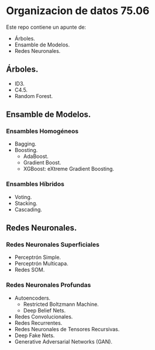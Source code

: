 # Organizacion de datos 75.06

Este repo contiene un apunte de:
- Árboles.
- Ensamble de Modelos.
- Redes Neuronales.

## Árboles.
- ID3. 
- C4.5.
- Random Forest.

## Ensamble de Modelos.

### Ensambles Homogéneos
- Bagging.
- Boosting.
  - AdaBoost.
  - Gradient Boost.
  - XGBoost: eXtreme Gradient Boosting.

### Ensambles Híbridos
- Voting.
- Stacking.
- Cascading.


## Redes Neuronales.

### Redes Neuronales Superficiales

- Perceptrón Simple.
- Perceptrón Multicapa.
- Redes SOM.

### Redes Neuronales Profundas
- Autoencoders.
  - Restricted Boltzmann Machine.
  - Deep Belief Nets.
- Redes Convolucionales.
- Redes Recurrentes.
- Redes Neuronales de Tensores Recursivas.
- Deep Fake Nets.
- Generative Adversarial Networks (GAN).
